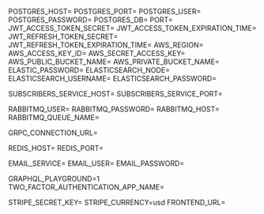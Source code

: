 POSTGRES_HOST=
POSTGRES_PORT=
POSTGRES_USER=
POSTGRES_PASSWORD=
POSTGRES_DB=
PORT=
JWT_ACCESS_TOKEN_SECRET=
JWT_ACCESS_TOKEN_EXPIRATION_TIME=
JWT_REFRESH_TOKEN_SECRET=
JWT_REFRESH_TOKEN_EXPIRATION_TIME=
AWS_REGION=
AWS_ACCESS_KEY_ID=
AWS_SECRET_ACCESS_KEY=
AWS_PUBLIC_BUCKET_NAME=
AWS_PRIVATE_BUCKET_NAME=
ELASTIC_PASSWORD=
ELASTICSEARCH_NODE=
ELASTICSEARCH_USERNAME=
ELASTICSEARCH_PASSWORD=

SUBSCRIBERS_SERVICE_HOST=
SUBSCRIBERS_SERVICE_PORT=

RABBITMQ_USER=
RABBITMQ_PASSWORD=
RABBITMQ_HOST=
RABBITMQ_QUEUE_NAME=

GRPC_CONNECTION_URL=

REDIS_HOST=
REDIS_PORT=

EMAIL_SERVICE=
EMAIL_USER=
EMAIL_PASSWORD=

GRAPHQL_PLAYGROUND=1
TWO_FACTOR_AUTHENTICATION_APP_NAME=

STRIPE_SECRET_KEY=
STRIPE_CURRENCY=usd
FRONTEND_URL=
